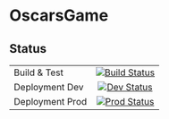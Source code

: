 # OscarsGame

## Status
|   |  |
|---|:-----:|
|Build & Test|[![Build Status](https://kostovd.visualstudio.com/oscars-game/_apis/build/status/dimitar-kostov.OscarsGame?branchName=master)](https://kostovd.visualstudio.com/oscars-game/_build/latest?definitionId=5&branchName=master)|
|Deployment Dev|[![Dev Status](https://kostovd.vsrm.visualstudio.com/_apis/public/Release/badge/fb8818b6-7410-445f-bce0-cbc24e642262/3/3)](https://kostovd.visualstudio.com/oscars-game/_release?_a=releases&definitionId=3&view=mine)|
|Deployment Prod|[![Prod Status](https://kostovd.vsrm.visualstudio.com/_apis/public/Release/badge/fb8818b6-7410-445f-bce0-cbc24e642262/3/4)](https://kostovd.visualstudio.com/oscars-game/_release?_a=releases&definitionId=3&view=mine)|
